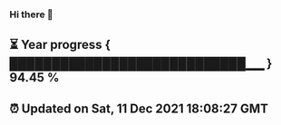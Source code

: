 ### Hi there 👋
⏳ Year progress { ████████████████████████████▁▁ } 94.45 %
---
⏰ Updated on Sat, 11 Dec 2021 18:08:27 GMT
---
